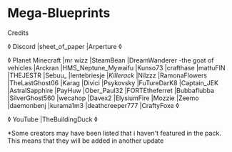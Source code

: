 # Mega-Blueprints

Credits  
  
◊ Discord
|sheet_of_paper
|Arperture
◊

◊ Planet Minecraft
|mr wizz
|SteamBean 
|DreamWanderer   -the goat of vehicles
|Arckran 
|HMS_Neptune_Mywaifu
|Kunso73
|crafthase
|mattuFIN
|THEJESTR
|Sebuu_
|lentebriesje
|_Killerack_
|Nilzzz
|RamonaFlowers
|TheLastGhost06
|Karag
|Divici
|Psykovsky
|FuTureDarK8
|Captain_JEK
|AstralSapphire
|PayHuw
|Ober_Paul32
|FORTEtheferret
|Bubbaflubba
|SilverGhost560
|wecahop
|Davex2
|ElysiumFire
|Mozzie
|Zeemo
|daemonbenj
|kurama1m3
|deathcreeper777
|CraftyFoxe
◊

◊ YouTube
|TheBuildingDuck
◊

*Some creators may have been listed that i haven't featured in the pack. This means that they will be added in another update
